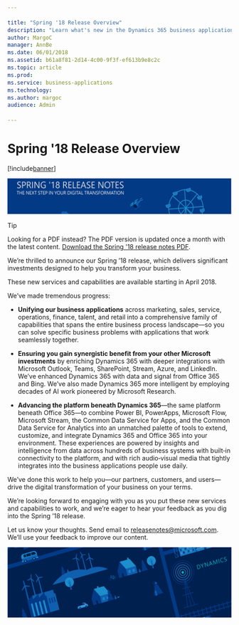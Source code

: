 ```yaml
---

title: "Spring '18 Release Overview"
description: "Learn what's new in the Dynamics 365 business applications and platforms Spring '18 release."
author: MargoC
manager: AnnBe
ms.date: 06/01/2018
ms.assetid: b61a8f81-2d14-4c00-9f3f-ef613b9e8c2c
ms.topic: article
ms.prod: 
ms.service: business-applications
ms.technology: 
ms.author: margoc
audience: Admin

---
```

#  Spring '18 Release Overview

[!include[banner](../includes/banner.md)]

![Backdrop image 1](media/backdrop1.png)

> [!TIP]
> Looking for a PDF instead? The PDF version is updated once a month with the latest content. [Download the Spring '18 release notes PDF](https://aka.ms/businessappsreleasenotes). 

We’re thrilled to announce our Spring ’18 release, which delivers significant
investments designed to help you transform your business.

These new services and capabilities are available starting in April 2018.

We’ve made tremendous progress:

-   **Unifying our business applications** across marketing, sales, service,
    operations, finance, talent, and retail into a comprehensive family of
    capabilities that spans the entire business process landscape—so you can
    solve specific business problems with applications that work seamlessly
    together.

-   **Ensuring you gain synergistic benefit from your other Microsoft
    investments** by enriching Dynamics 365 with deeper integrations with
    Microsoft Outlook, Teams, SharePoint, Stream, Azure, and LinkedIn. We’ve
    enhanced Dynamics 365 with data and signal from Office 365 and Bing. We’ve
    also made Dynamics 365 more intelligent by employing decades of AI work
    pioneered by Microsoft Research.

-   **Advancing the platform beneath Dynamics 365**—the same platform beneath
    Office 365—to combine Power BI, PowerApps, Microsoft Flow, Microsoft
    Stream, the Common Data Service for Apps, and the Common Data Service for
    Analytics into an unmatched palette of tools to extend, customize, and
    integrate Dynamics 365 and Office 365 into your environment. These
    experiences are powered by insights and intelligence from data across
    hundreds of business systems with built‑in connectivity to the platform, and
    with rich audio‑visual media that tightly integrates into the business
    applications people use daily.

We’ve done this work to help you—our partners, customers, and users—drive
the digital transformation of your business on your terms.

We’re looking forward to engaging with you as you put these new services and
capabilities to work, and we’re eager to hear your feedback as you dig into the
Spring ’18 release.

Let us know your thoughts. Send email to <a href="mailto:releasenotes@microsoft.com">releasenotes@microsoft.com</a>. We’ll use your feedback to improve our content. 


![Backdrop image 2](media/backdrop2.png)
